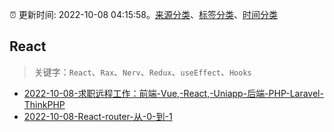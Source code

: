 :alarm_clock: 更新时间: 2022-10-08 04:15:58。[来源分类](../README.md)、[标签分类](../TAGS.md)、[时间分类](../TIMELINE.md)

## React


> 关键字：`React`、`Rax`、`Nerv`、`Redux`、`useEffect`、`Hooks`



- [2022-10-08-求职远程工作：前端-Vue,-React,-Uniapp-后端-PHP-Laravel-ThinkPHP](https://www.v2ex.com/t/885159) 
- [2022-10-08-React-router-从-0-到-1](https://toutiao.io/k/3izlt97) 
